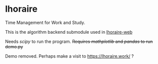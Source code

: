 # lhoraire

Time Management for Work and Study.

This is the algorithm backend submodule used in [lhoraire-web](https://github.com/code-Yking/lhoraire-web)

Needs _scipy_ to run the program.
~~Requires _mathplotlib_ and _pandas_ to run demo.py~~

Demo removed. Perhaps make a visit to https://lhoraire.work/ ?
